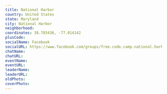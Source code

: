 ```yaml
---
title: National Harbor
country: United States
state: Maryland
city: National Harbor
neighborhood: 
coordinates: 38.783436, -77.014142
plusCode:
socialName: Facebook
socialURL: https://www.facebook.com/groups/free.code.camp.national.harbor
chatName:
chatURL:
eventName:
eventURL:
leaderName:
leaderURL:
oldPhoto: 
coverPhoto:
---
```

